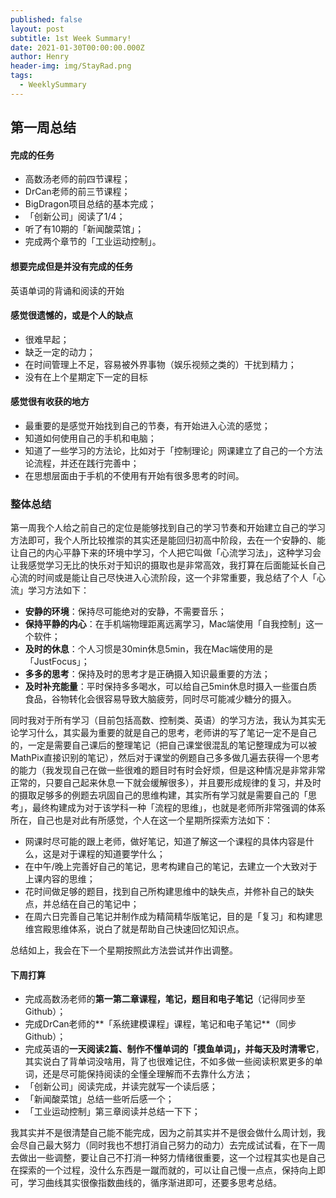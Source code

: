 ```yaml
---
published: false
layout: post
subtitle: 1st Week Summary!
date: 2021-01-30T00:00:00.000Z
author: Henry
header-img: img/StayRad.png
tags:
  - WeeklySummary
---
```

## 第一周总结
#### 完成的任务
+ 高数汤老师的前四节课程；
+ DrCan老师的前三节课程；
+ BigDragon项目总结的基本完成；
+ 「创新公司」阅读了1/4；
+ 听了有10期的「新闻酸菜馆」；
+ 完成两个章节的「工业运动控制」。

#### 想要完成但是并没有完成的任务
英语单词的背诵和阅读的开始

#### 感觉很遗憾的，或是个人的缺点
+ 很难早起；
+ 缺乏一定的动力；
+ 在时间管理上不足，容易被外界事物（娱乐视频之类的）干扰到精力；
+ 没有在上个星期定下一定的目标

#### 感觉很有收获的地方
+ 最重要的是感觉开始找到自己的节奏，有开始进入心流的感觉；
+ 知道如何使用自己的手机和电脑；
+ 知道了一些学习的方法论，比如对于「控制理论」网课建立了自己的一个方法论流程，并还在践行完善中；
+ 在思想层面由于手机的不使用有开始有很多思考的时间。

### 整体总结
第一周我个人给之前自己的定位是能够找到自己的学习节奏和开始建立自己的学习方法即可，我个人所比较推崇的其实还是能回归初高中阶段，去在一个安静的、能让自己的内心平静下来的环境中学习，个人把它叫做「心流学习法」，这种学习会让我感觉学习无比的快乐对于知识的摄取也是非常高效，我打算在后面能延长自己心流的时间或是能让自己尽快进入心流阶段，这一个非常重要，我总结了个人「心流」学习方法如下：
+ **安静的环境**：保持尽可能绝对的安静，不需要音乐；
+ **保持平静的内心**：在手机端物理距离远离学习，Mac端使用「自我控制」这一个软件；
+ **及时的休息**：个人习惯是30min休息5min，我在Mac端使用的是「JustFocus」；
+ **多多的思考**：保持及时的思考才是正确摄入知识最重要的方法；
+ **及时补充能量**：平时保持多多喝水，可以给自己5min休息时摄入一些蛋白质食品，谷物转化会很容易导致大脑疲劳，同时尽可能减少糖分的摄入。

同时我对于所有学习（目前包括高数、控制类、英语）的学习方法，我认为其实无论学习什么，其实最为重要的就是自己的思考，老师讲的写了笔记一定不是自己的，一定是需要自己课后的整理笔记（把自己课堂很混乱的笔记整理成为可以被MathPix直接识别的笔记），然后对于课堂的例题自己多多做几遍去获得一个思考的能力（我发现自己在做一些很难的题目时有时会好烦，但是这种情况是非常非常正常的，只要自己起来休息一下就会缓解很多），并且要形成规律的复习，并及时的摄取足够多的例题去巩固自己的思维构建，其实所有学习就是需要自己的「思考」，最终构建成为对于该学科一种「流程的思维」，也就是老师所非常强调的体系所在，自己也是对此有所感觉，个人在这一个星期所探索方法如下：
+ 网课时尽可能的跟上老师，做好笔记，知道了解这一个课程的具体内容是什么，这是对于课程的知道要学什么；
+ 在中午/晚上完善好自己的笔记，思考构建自己的笔记，去建立一个大致对于上课内容的思维；
+ 花时间做足够的题目，找到自己所构建思维中的缺失点，并修补自己的缺失点，并总结在自己的笔记中；
+ 在周六日完善自己笔记并制作成为精简精华版笔记，目的是「复习」和构建思维宫殿思维体系，说白了就是帮助自己快速回忆知识点。

总结如上，我会在下一个星期按照此方法尝试并作出调整。

#### 下周打算
+ 完成高数汤老师的**第一第二章课程，笔记，题目和电子笔记**（记得同步至Github）；
+ 完成DrCan老师的**「系统建模课程」课程，笔记和电子笔记**（同步Github）；
+ 完成英语的**一天阅读2篇、制作不懂单词的「摸鱼单词」，并每天及时清零它**，其实说白了背单词没啥用，背了也很难记住，不如多做一些阅读积累更多的单词，还是尽可能保持阅读的全懂全理解而不去靠什么方法；
+ 「创新公司」阅读完成，并读完就写一个读后感；
+ 「新闻酸菜馆」总结一些听后感一个；
+ 「工业运动控制」第三章阅读并总结一下下；

我其实并不是很清楚自己能不能完成，因为之前其实并不是很会做什么周计划，我会尽自己最大努力（同时我也不想打消自己努力的动力）去完成试试看，在下一周去做出一些调整，要让自己不打消一种努力情绪很重要，这一个过程其实也是自己在探索的一个过程，没什么东西是一蹴而就的，可以让自己慢一点点，保持向上即可，学习曲线其实很像指数曲线的，循序渐进即可，还要多思考总结。
